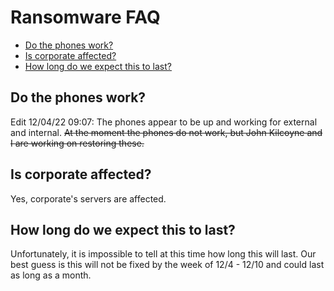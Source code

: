 # Ransomware FAQ

- [Do the phones work?](#do-the-phones-work)
- [Is corporate affected?](#is-corporate-affected)
- [How long do we expect this to last?](#how-long-do-we-expect-this-to-last)

## Do the phones work?
Edit 12/04/22 09:07: The phones appear to be up and working for external and internal.
~~At the moment the phones do not work, but John Kilcoyne and I are working on restoring these.~~

## Is corporate affected?
Yes, corporate's servers are affected.

## How long do we expect this to last?
Unfortunately, it is impossible to tell at this time how long this will last.  Our best guess is this will not be fixed by the week of 12/4 - 12/10 and could last as long as a month.
